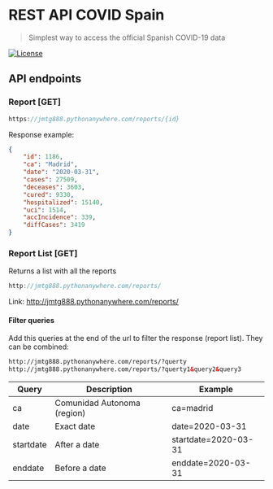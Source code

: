 # REST API COVID Spain

> Simplest way to access the official Spanish COVID-19 data

[![License](https://img.shields.io/github/license/J-888/REST-API-COVID-Spain?color=blue&style=flat-square)](LICENSE)

## API endpoints

### Report [GET]

``` javascript
https://jmtg888.pythonanywhere.com/reports/{id}
```

Response example:
```json
{
    "id": 1186,
    "ca": "Madrid",
    "date": "2020-03-31",
    "cases": 27509,
    "deceases": 3603,
    "cured": 9330,
    "hospitalized": 15140,
    "uci": 1514,
    "accIncidence": 339,
    "diffCases": 3419
}
```

### Report List [GET]
Returns a list with all the reports
``` javascript
http://jmtg888.pythonanywhere.com/reports/
```
Link: http://jmtg888.pythonanywhere.com/reports/

#### Filter queries
Add this queries at the end of the url to filter the response (report list). They can be combined:

``` html
http://jmtg888.pythonanywhere.com/reports/?querty
http://jmtg888.pythonanywhere.com/reports/?querty1&query2&query3
```

| Query     | Description                 | Example              |
|-----------|-----------------------------|----------------------|
| ca        | Comunidad Autonoma (region) | ca=madrid            |
| date      | Exact date                  | date=2020-03-31      |
| startdate | After a date                | startdate=2020-03-31 |
| enddate   | Before a date               | enddate=2020-03-31   |
